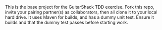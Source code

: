 This is the base project for the GuitarShack TDD exercise. Fork this repo, invite your pairing partner(s) as collaborators, then all clone it to your local hard drive. It uses Maven for builds, and has a dummy unit test. Ensure it builds and that the dummy test passes before starting work.

